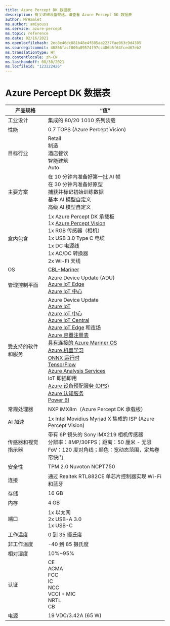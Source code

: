 ```yaml
---
title: Azure Percept DK 数据表
description: 有关详细设备规格，请查看 Azure Percept DK 数据表
author: MrHamlet
ms.author: amiyouss
ms.service: azure-percept
ms.topic: reference
ms.date: 02/16/2021
ms.openlocfilehash: 2ec8e46dc881b48e4f885aa2237fae063c9d4305
ms.sourcegitcommit: 40866facf800a09574f97cc486b5f64fced67eb2
ms.translationtype: HT
ms.contentlocale: zh-CN
ms.lasthandoff: 08/30/2021
ms.locfileid: "123222426"
---
```

# <a name="azure-percept-dk-datasheet"></a>Azure Percept DK 数据表

|产品规格           |“值”     |
|--------------------------------|--------|
|工业设计               |集成的 80/20 1010 系列装载 |
|性能                     |0.7 TOPS (Azure Percept Vision)|
|目标行业               |Retail <br> 制造 <br> 酒店餐饮 <br> 智能建筑 <br> Auto |
|主要方案                  |在 10 分钟内准备好第一批 AI 帧 <br> 在 30 分钟内准备好原型 <br> 捕获并标记初始训练数据 <br> 基本 AI 模型自定义 <br> 高级 AI 模型自定义 |
|盒内包含                 |1x Azure Percept DK 承载板  <br> 1x [Azure Percept Vision](./azure-percept-vision-datasheet.md) <br> 1x RGB 传感器（相机） <br> 1x USB 3.0 Type C 电缆 <br> 1x DC 电源线 <br> 1x AC/DC 转换器 <br> 2x Wi-Fi 天线  |
|OS                              |[CBL-Mariner](https://github.com/microsoft/CBL-Mariner)           |
|管理控制平面        |Azure Device Update (ADU) <br> [Azure IoT Edge](https://azure.microsoft.com/services/iot-edge/) <br> [Azure IoT 中心](https://azure.microsoft.com/services/iot-hub/)          |
|受支持的软件和服务 |Azure Device Update <br> [Azure IoT](https://azure.microsoft.com/overview/iot/) <br> [Azure IoT 中心](https://azure.microsoft.com/services/iot-hub/) <br> [Azure IoT Central](https://azure.microsoft.com/services/iot-central/) <br> [Azure IoT Edge](https://azure.microsoft.com/services/iot-edge/) 和[市场](https://azuremarketplace.microsoft.com/marketplace/apps/category/internet-of-things?page=1) <br> [Azure 容器注册表](https://azure.microsoft.com/services/container-registry/) <br> [具有连接的 Azure Mariner OS](https://github.com/microsoft/CBL-Mariner) <br> [Azure 机器学习](https://azure.microsoft.com/services/machine-learning/) <br> [ONNX 运行时](https://www.onnxruntime.ai/) <br> [TensorFlow](https://www.tensorflow.org/) <br> [Azure Analysis Services](https://azure.microsoft.com/services/analysis-services/) <br> IoT 即插即用 <br> [Azure 设备预配服务 (DPS)](../iot-dps/index.yml) <br> [Azure 认知服务](https://azure.microsoft.com/services/cognitive-services/) <br> [Power BI](https://powerbi.microsoft.com/)      |
|常规处理器               |NXP iMX8m（Azure Percept DK 承载板）        |
|AI 加速                 |1x Intel Movidius Myriad X 集成的 ISP (Azure Percept Vision) |
|传感器和视觉指示器   |带有 6P 镜头的 Sony IMX219 相机传感器<br>分辨率：8MP/30FPS；距离：50 厘米 - 无限<br>FoV：120 度对角线；颜色：宽动态范围，定焦卷帘快门|
|安全性                        |TPM 2.0 Nuvoton NCPT750 |
|连接                    |通过 Realtek RTL882CE 单芯片控制器实现 Wi-Fi 和蓝牙     |
|存储                         |16 GB     |
|内存                          |4 GB     |
|端口                           |1x 以太网 <br> 2x USB-A 3.0 <br> 1x USB-C     |
|工作温度           |0 到 35 摄氏度     |
|非工作温度       |-40 到 85 摄氏度     |
|相对湿度               |10%~95%    |
|认证                   |CE <br> ACMA <br> FCC <br> IC <br> NCC <br> VCCI + MIC <br> NRTL <br> CB   |
|电源                    |19 VDC/3.42A (65 W) |